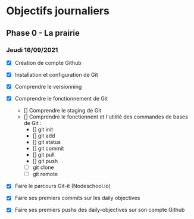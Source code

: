 # Objectifs journaliers

## Phase 0 - La prairie

### Jeudi 16/09/2021


* [x] Création de compte Github
* [x] Installation et configuration de Git
* [x] Comprendre le versionning
* [x] Comprendre le fonctionnement de Git
  * [] Comprendre le staging de Git
  * [] Comprendre le fonctionnent et l'utilité des commandes de bases de Git :
    * [] git init
    * [] git add
    * [] git status
    * [] git commit
    * [] git pull
    * [] git push
    * [ ] git clone
    * [ ] git remote
* [x] Faire le parcours Git-it (Nodeschool.io)
* [x] Faire ses premiers commits sur les daily objectives
* [x] Faire ses premiers pushs des daily-objectives sur son compte Github


